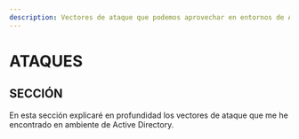 ```yaml
---
description: Vectores de ataque que podemos aprovechar en entornos de Active Directory.
---
```


# ATAQUES

## SECCIÓN

En esta sección explicaré en profundidad los vectores de ataque que me he encontrado en ambiente de Active Directory.

